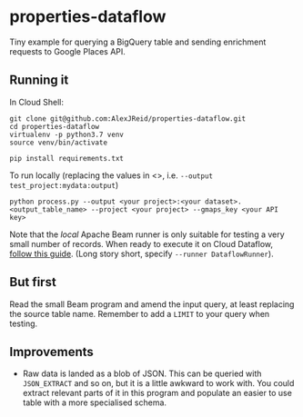 # properties-dataflow

Tiny example for querying a BigQuery table and sending enrichment requests to Google Places API.

## Running it

In Cloud Shell:

```
git clone git@github.com:AlexJReid/properties-dataflow.git
cd properties-dataflow
virtualenv -p python3.7 venv
source venv/bin/activate

pip install requirements.txt
```

To run locally (replacing the values in <>, i.e. `--output test_project:mydata:output`)

```
python process.py --output <your project>:<your dataset>.<output_table_name> --project <your project> --gmaps_key <your API key>
```
Note that the _local_ Apache Beam runner is only suitable for testing a very small number of records. When ready to execute it on Cloud Dataflow, [follow this guide](https://cloud.google.com/dataflow/docs/quickstarts/quickstart-python#run-wordcount-on-the-dataflow-service). (Long story short, specify `--runner DataflowRunner`).

## But first

Read the small Beam program and amend the input query, at least replacing the source table name. Remember to add a `LIMIT` to your query when testing.

## Improvements
- Raw data is landed as a blob of JSON. This can be queried with `JSON_EXTRACT` and so on, but it is a little awkward to work with. You could extract relevant parts of it in this program and populate an easier to use table with a more specialised schema.

